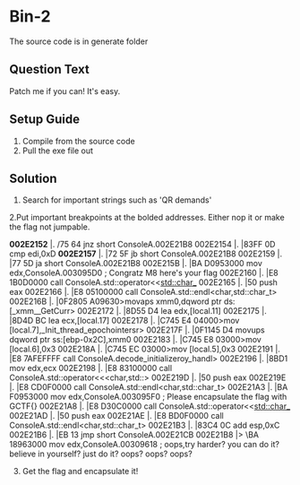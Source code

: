 # Bin-2
The source code is in generate folder

## Question Text
Patch me if you can!
It's easy.

## Setup Guide
1. Compile from the source code
2. Pull the exe file out

## Solution
1. Search for important strings such as 'QR demands'

2.Put important breakpoints at the bolded addresses. Either nop it or make the flag not jumpable.

**002E2152**  |. /75 64         jnz short ConsoleA.002E21B8
002E2154  |. |83FF 0D       cmp edi,0xD
**002E2157**  |. |72 5F         jb short ConsoleA.002E21B8
002E2159  |. |77 5D         ja short ConsoleA.002E21B8
002E215B  |. |BA D0953000   mov edx,ConsoleA.003095D0                ;  Congratz M8 here's your flag
002E2160  |. |E8 1B0D0000   call ConsoleA.std::operator<<<std::char_>
002E2165  |. |50            push eax
002E2166  |. |E8 05100000   call ConsoleA.std::endl<char,std::char_t>
002E216B  |. |0F2805 A09630>movaps xmm0,dqword ptr ds:[_xmm__GetCurr>
002E2172  |. |8D55 D4       lea edx,[local.11]
002E2175  |. |8D4D BC       lea ecx,[local.17]
002E2178  |. |C745 E4 04000>mov [local.7],_Init_thread_epochointersr>
002E217F  |. |0F1145 D4     movups dqword ptr ss:[ebp-0x2C],xmm0
002E2183  |. |C745 E8 03000>mov [local.6],0x3
002E218A  |. |C745 EC 03000>mov [local.5],0x3
002E2191  |. |E8 7AFEFFFF   call ConsoleA.decode_initializeroy_handl>
002E2196  |. |8BD1          mov edx,ecx
002E2198  |. |E8 83100000   call ConsoleA.std::operator<<<char,std::>
002E219D  |. |50            push eax
002E219E  |. |E8 CD0F0000   call ConsoleA.std::endl<char,std::char_t>
002E21A3  |. |BA F0953000   mov edx,ConsoleA.003095F0                ;  Please encapsulate the flag with GCTF{}
002E21A8  |. |E8 D30C0000   call ConsoleA.std::operator<<<std::char_>
002E21AD  |. |50            push eax
002E21AE  |. |E8 BD0F0000   call ConsoleA.std::endl<char,std::char_t>
002E21B3  |. |83C4 0C       add esp,0xC
002E21B6  |. |EB 13         jmp short ConsoleA.002E21CB
002E21B8  |> \BA 18963000   mov edx,ConsoleA.00309618                ;  oops,try harder? you can do it? believe in yourself? just do it? oops? oops? oops?

3. Get the flag and encapsulate it!
